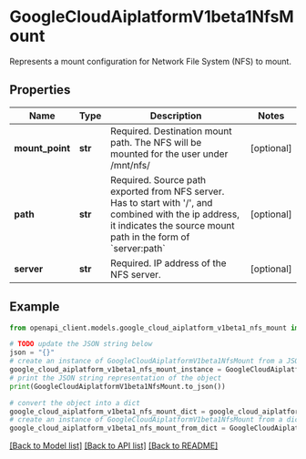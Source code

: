 # GoogleCloudAiplatformV1beta1NfsMount

Represents a mount configuration for Network File System (NFS) to mount.

## Properties

Name | Type | Description | Notes
------------ | ------------- | ------------- | -------------
**mount_point** | **str** | Required. Destination mount path. The NFS will be mounted for the user under /mnt/nfs/ | [optional] 
**path** | **str** | Required. Source path exported from NFS server. Has to start with &#39;/&#39;, and combined with the ip address, it indicates the source mount path in the form of &#x60;server:path&#x60; | [optional] 
**server** | **str** | Required. IP address of the NFS server. | [optional] 

## Example

```python
from openapi_client.models.google_cloud_aiplatform_v1beta1_nfs_mount import GoogleCloudAiplatformV1beta1NfsMount

# TODO update the JSON string below
json = "{}"
# create an instance of GoogleCloudAiplatformV1beta1NfsMount from a JSON string
google_cloud_aiplatform_v1beta1_nfs_mount_instance = GoogleCloudAiplatformV1beta1NfsMount.from_json(json)
# print the JSON string representation of the object
print(GoogleCloudAiplatformV1beta1NfsMount.to_json())

# convert the object into a dict
google_cloud_aiplatform_v1beta1_nfs_mount_dict = google_cloud_aiplatform_v1beta1_nfs_mount_instance.to_dict()
# create an instance of GoogleCloudAiplatformV1beta1NfsMount from a dict
google_cloud_aiplatform_v1beta1_nfs_mount_from_dict = GoogleCloudAiplatformV1beta1NfsMount.from_dict(google_cloud_aiplatform_v1beta1_nfs_mount_dict)
```
[[Back to Model list]](../README.md#documentation-for-models) [[Back to API list]](../README.md#documentation-for-api-endpoints) [[Back to README]](../README.md)


